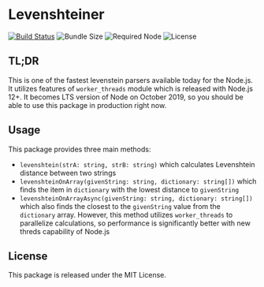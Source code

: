 # Levenshteiner

[![Build Status](https://travis-ci.org/knidarkness/levenshteiner.svg?branch=master)](https://travis-ci.org/knidarkness/levenshteiner) ![Bundle Size](https://img.shields.io/bundlephobia/min/levenshteiner) ![Required Node](https://img.shields.io/node/v/levenshteiner) ![License](https://img.shields.io/npm/l/levenshteiner)

## TL;DR

This is one of the fastest levenstein parsers available today for the Node.js. It utilizes features of `worker_threads` module which is released with Node.js 12+. It becomes LTS version of Node on October 2019, so you should be able to use this package in production right now.

## Usage

This package provides three main methods:
- `levenshtein(strA: string, strB: string)` which calculates Levenshtein distance between two strings
- `levenshteinOnArray(givenString: string, dictionary: string[])` which finds the item in `dictionary` with the lowest distance to `givenString`
- `levenshteinOnArrayAsync(givenString: string, dictionary: string[])` which also finds the closest to the `givenString` value from the `dictionary` array. However, this method utilizes `worker_threads` to parallelize calculations, so performance is significantly better with new threds capability of Node.js

## License

This package is released under the MIT License.
